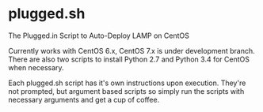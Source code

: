 # plugged.sh
The Plugged.in Script to Auto-Deploy LAMP on CentOS

Currently works with CentOS 6.x, CentOS 7.x is under development branch.
There are also two scripts to install Python 2.7 and Python 3.4 for CentOS when necessary.

Each plugged.sh script has it's own instructions upon execution. They're not prompted, but argument based scripts so simply run the scripts with necessary arguments and get a cup of coffee.
